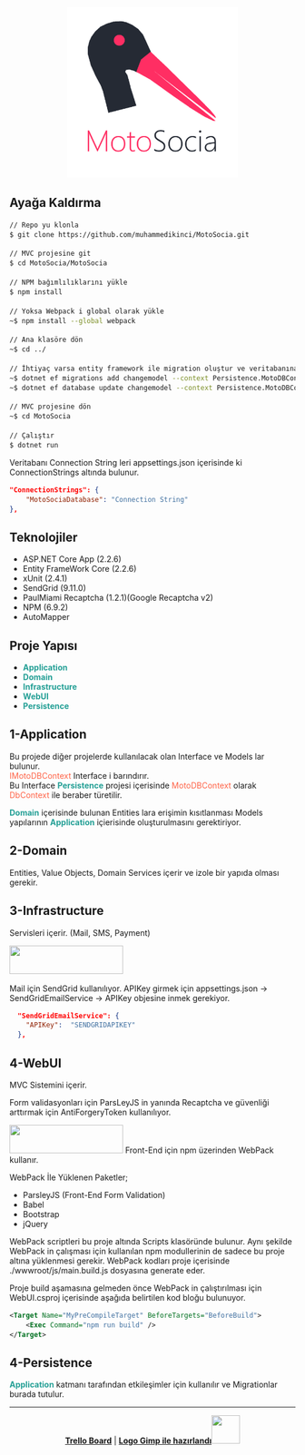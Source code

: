 <p align="center">
<img src="https://github.com/muhammedikinci/MotoSocia/blob/master/MotoSocia/wwwroot/img/motosocia-logo-with-text.png" width="300px" height="300px" />
</p>

## Ayağa Kaldırma
```sh
// Repo yu klonla
$ git clone https://github.com/muhammedikinci/MotoSocia.git

// MVC projesine git
$ cd MotoSocia/MotoSocia

// NPM bağımlılıklarını yükle
$ npm install

// Yoksa Webpack i global olarak yükle
~$ npm install --global webpack

// Ana klasöre dön
~$ cd ../

// İhtiyaç varsa entity framework ile migration oluştur ve veritabanına uygula
~$ dotnet ef migrations add changemodel --context Persistence.MotoDBContext --output-dir Migrations --project Persistence -s MotoSocia
~$ dotnet ef database update changemodel --context Persistence.MotoDBContext --project Persistence -s MotoSocia

// MVC projesine dön
~$ cd MotoSocia

// Çalıştır
$ dotnet run
```

Veritabanı Connection String leri appsettings.json içerisinde ki ConnectionStrings altında bulunur.
```json
"ConnectionStrings": {
    "MotoSociaDatabase": "Connection String"
},
```

## Teknolojiler
* ASP.NET Core App (2.2.6)
* Entity FrameWork Core (2.2.6)
* xUnit (2.4.1)
* SendGrid (9.11.0)
* PaulMiami Recaptcha (1.2.1)(Google Recaptcha v2)
* NPM (6.9.2)
* AutoMapper

## Proje Yapısı

* <b style="color: #239f95">Application</b>
* <b style="color: #239f95">Domain</b>
* <b style="color: #239f95">Infrastructure</b>
* <b style="color: #239f95">WebUI</b>
* <b style="color: #239f95">Persistence</b>

## 1-Application
<p>
Bu projede diğer projelerde kullanılacak olan Interface ve Models lar bulunur. <br>
<span style="color: tomato">IMotoDBContext</span> Interface i barındırır.<br>Bu Interface <b style="color: #239f95">Persistence</b> projesi içerisinde <span style="color: tomato">MotoDBContext</span> olarak <span style="color: tomato">DbContext</span> ile beraber türetilir.
</p> 
<p>
<b style="color: #239f95">Domain</b> içerisinde bulunan Entities lara erişimin kısıtlanması Models yapılarının <b style="color: #239f95">Application</b> içierisinde oluşturulmasını gerektiriyor.
</p>

## 2-Domain
Entities, Value Objects, Domain Services içerir ve izole bir yapıda olması gerekir.

## 3-Infrastructure
Servisleri içerir. (Mail, SMS, Payment)

<img src="https://sendgrid.com/brand/sg-twilio/sg-twilio-lockup.svg" width="200" height="50" />

Mail için SendGrid kullanılıyor. APIKey girmek için appsettings.json -> SendGridEmailService -> APIKey objesine inmek gerekiyor.
```json
  "SendGridEmailService": {
    "APIKey":  "SENDGRIDAPIKEY"
  },
```

## 4-WebUI
MVC Sistemini içerir. 

Form validasyonları için ParsLeyJS in yanında Recaptcha ve güvenliği arttırmak için AntiForgeryToken kullanılıyor.

<img src="https://webpack.js.org/e0b5805d423a4ec9473ee315250968b2.svg" width="200" height="50" />
Front-End için npm üzerinden WebPack kullanır.

WebPack İle Yüklenen Paketler;
* ParsleyJS (Front-End Form Validation)
* Babel
* Bootstrap
* jQuery

WebPack scriptleri bu proje altında Scripts klasöründe bulunur. Aynı şekilde WebPack in çalışması için kullanılan npm modullerinin de sadece bu proje altına yüklenmesi gerekir. WebPack kodları proje içerisinde ./wwwroot/js/main.build.js dosyasına generate eder.

Proje build aşamasına gelmeden önce WebPack in çalıştırılması için WebUI.csproj içerisinde aşağıda belirtilen kod bloğu bulunuyor.
```xml
<Target Name="MyPreCompileTarget" BeforeTargets="BeforeBuild">
    <Exec Command="npm run build" />
</Target>
```

## 4-Persistence
<b style="color: #239f95">Application</b> katmanı tarafından etkileşimler için kullanılır ve Migrationlar burada tutulur. 
<hr>
<p align="center">
    <a href="https://trello.com/b/NFdach5G/myaccount-component"><b>Trello Board</b></a>
    |
    <a href="https://www.gimp.org"><b>Logo Gimp ile hazırlandı</b><img src="https://www.gimp.org/images/frontpage/wilber-big.png" height="50px" width="50px" /></a>
</p>
